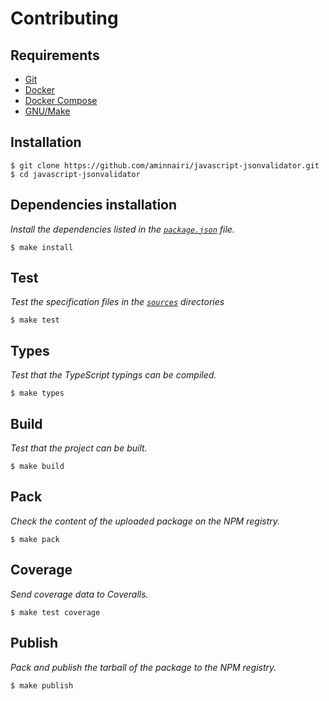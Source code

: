 # Contributing

## Requirements

- [Git]()
- [Docker](https://www.docker.com/)
- [Docker Compose](https://docs.docker.com/compose/)
- [GNU/Make](https://www.gnu.org/software/make/)

## Installation

```console
$ git clone https://github.com/aminnairi/javascript-jsonvalidator.git
$ cd javascript-jsonvalidator
```

## Dependencies installation

*Install the dependencies listed in the [`package.json`](./package.json) file.*

```console
$ make install
```

## Test

*Test the specification files in the [`sources`](./sources) directories*

```console
$ make test
```

## Types

*Test that the TypeScript typings can be compiled.*

```console
$ make types
```

## Build

*Test that the project can be built.*

```console
$ make build
```

## Pack

*Check the content of the uploaded package on the NPM registry.*

```console
$ make pack
```
## Coverage

*Send coverage data to Coveralls.*

```console
$ make test coverage
```

## Publish

*Pack and publish the tarball of the package to the NPM registry.*

```console
$ make publish
```
